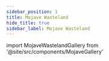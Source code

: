 ```yaml
---
sidebar_position: 1
title: Mojave Wasteland
hide_title: true
sidebar_label: Mojave Wasteland
---
```

import MojaveWastelandGallery from '@site/src/components/MojaveGallery'

<MojaveGallery />
